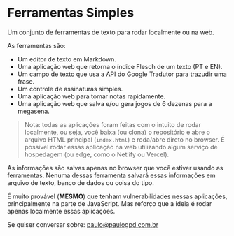 # Ferramentas Simples
Um conjunto de ferramentas de texto para rodar localmente ou na web.

As ferramentas são:

* Um editor de texto em Markdown.
* Uma aplicação web que retorna o índice Flesch de um texto (PT e EN).
* Um campo de texto que usa a API do Google Tradutor para trazudir uma frase.
* Um controle de assinaturas simples.
* Uma aplicação web para tomar notas rapidamente.
* Uma aplicação web que salva e/ou gera jogos de 6 dezenas para a megasena.

> Nota: todas as aplicações foram feitas com o intuito de rodar localmente, ou seja, você baixa (ou clona) o repositório e abre o arquivo HTML principal (`index.html`) e roda/abre direto no browser.
> É possível rodar essas aplicação na web utilizando algum serviço de hospedagem (ou edge, como o Netlify ou Vercel).

As informações são salvas apenas no browser que você estiver usando as ferramentas. Nenuma dessas ferramenta salvará essas informações em arquivo de texto, banco de dados ou coisa do tipo.

É muito provável (**MESMO**) que tenham vulnerabilidades nessas aplicações, principalmente na parte de JavaScript. Mas reforço que a ideia é rodar apenas localmente essas aplicações.

Se quiser conversar sobre: paulo@paulogpd.com.br
